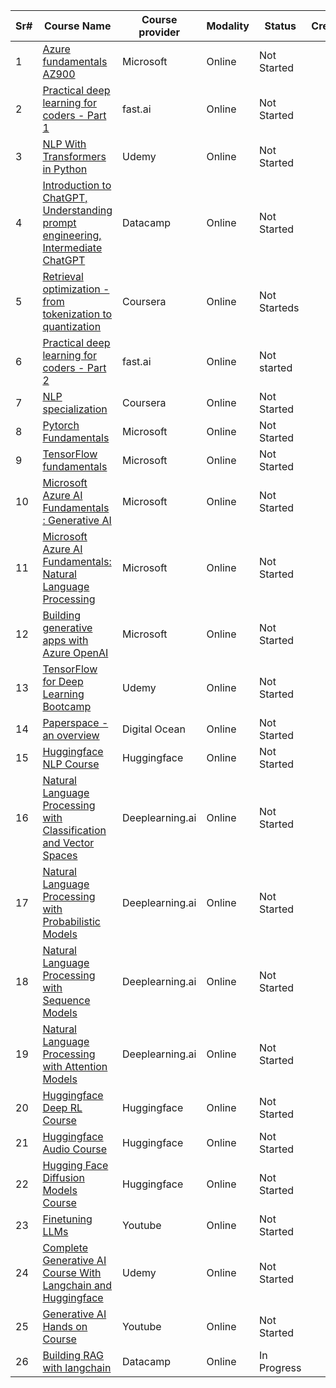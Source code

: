 | Sr# | Course Name                                                                                                                                                                          | Course provider | Modality | Status       | Credit | Remarks / Notes                                                                                  |
| --- | ------------------------------------------------------------------------------------------------------------------------------------------------------------------------------------ | --------------- | -------- | ------------ | ------ | ------------------------------------------------------------------------------------------------ |
| 1   | [Azure fundamentals AZ900](https://app.datacamp.com/learn/skill-tracks/azure-fundamentals)                                                                                              | Microsoft       | Online   | Not Started  |        |                                                                                                  |
| 2   | [Practical deep learning for coders - Part 1](https://course.fast.ai)                                                                                                                   | fast.ai         | Online   | Not Started  |        | [Book - Deep Learning for coders](https://course.fast.ai/Resources/book.html)                       |
| 3   | [NLP With Transformers in Python](https://www.udemy.com/course/nlp-with-transformers/)                                                                                                  | Udemy           | Online   | Not Started  |        |                                                                                                  |
| 4   | [Introduction to ChatGPT, Understanding prompt engineering, Intermediate ChatGPT](https://app.datacamp.com/learn/courses?technologies=26])                                              | Datacamp        | Online   | Not Started  |        |                                                                                                  |
| 5   | [Retrieval optimization - from tokenization to quantization](https://learn.deeplearning.ai/courses/retrieval-optimization-from-tokenization-to-vector-quantization)                     | Coursera        | Online   | Not Starteds |        | Notes -[Retrieval Optimization](https://samratkar.github.io/2024/10/05/retrieval-optimization.html) |
| 6   | [Practical deep learning for coders - Part 2](https://course.fast.ai/Lessons/part2.htm)                                                                                                 | fast.ai         | Online   | Not started  |        |                                                                                                  |
| 7   | [NLP specialization](https://www.deeplearning.ai/courses/natural-language-processing-specialization/)                                                                                  | Coursera        | Online   | Not Started  |        |                                                                                                  |
| 8   | [Pytorch Fundamentals](https://learn.microsoft.com/en-gb/training/paths/pytorch-fundamentals/?WT.mc_id=portaledu_inproduct_roles)                                                       | Microsoft       | Online   | Not Started  |        |                                                                                                  |
| 9   | [TensorFlow fundamentals](https://learn.microsoft.com/en-gb/training/paths/tensorflow-fundamentals/?WT.mc_id=portaledu_inproduct_role)                                                  | Microsoft       | Online   | Not Started  |        |                                                                                                  |
| 10  | [Microsoft Azure AI Fundamentals : Generative AI](https://learn.microsoft.com/en-gb/training/paths/introduction-generative-ai/?WT.mc_id=portaledu_inproduct_roles)                      | Microsoft       | Online   | Not Started  |        |                                                                                                  |
| 11  | [Microsoft Azure AI Fundamentals: Natural Language Processing](https://learn.microsoft.com/en-gb/training/paths/explore-natural-language-processing/?WT.mc_id=portaledu_inproduct_role) | Microsoft       | Online   | Not Started  |        |                                                                                                  |
| 12  | [Building generative apps with Azure OpenAI](https://learn.microsoft.com/en-us/collections/p1pdcwzm1oeqkr?sharingId=FAB25DD50944F75A#x26;ocid=cmmhpdsi45m)                              | Microsoft       | Online   | Not Started  |        |                                                                                                  |
| 13  | [TensorFlow for Deep Learning Bootcamp](https://www.udemy.com/course/tensorflow-developer-certificate-machine-learning-zero-to-mastery/)                                                | Udemy           | Online   | Not Started  |        |                                                                                                  |
| 14  | [Paperspace - an overview](https://docs.digitalocean.com/products/paperspace/)                                                                                                          | Digital Ocean   | Online   | Not Started  |        |                                                                                                  |
| 15  | [Huggingface NLP Course](https://huggingface.co/learn/nlp-course)                                                                                                                       | Huggingface     | Online   | Not Started  |        |                                                                                                  |
| 16  | [Natural Language Processing with Classification and Vector Spaces](https://www.coursera.org/learn/classification-vector-spaces-in-nlp)                                                 | Deeplearning.ai | Online   | Not Started  |        |                                                                                                  |
| 17  | [Natural Language Processing with Probabilistic Models](https://www.coursera.org/learn/probabilistic-models-in-nlp)                                                                     | Deeplearning.ai | Online   | Not Started  |        |                                                                                                  |
| 18  | [Natural Language Processing with Sequence Models](https://www.coursera.org/learn/sequence-models-in-nlp)                                                                               | Deeplearning.ai | Online   | Not Started  |        |                                                                                                  |
| 19  | [Natural Language Processing with Attention Models](https://www.coursera.org/learn/attention-models-in-nlp)                                                                             | Deeplearning.ai | Online   | Not Started  |        |                                                                                                  |
| 20  | [Huggingface Deep RL Course](https://huggingface.co/learn/deep-rl-course/)                                                                                                              | Huggingface     | Online   | Not Started  |        |                                                                                                  |
| 21  | [Huggingface Audio Course](https://huggingface.co/learn/audio-course)                                                                                                                   | Huggingface     | Online   | Not Started  |        |                                                                                                  |
| 22  | [Hugging Face Diffusion Models Course](https://huggingface.co/learn/diffusion-course)                                                                                                   | Huggingface     | Online   | Not Started  |        |                                                                                                  |
| 23  | [Finetuning LLMs](https://www.youtube.com/playlist?list=PLZoTAELRMXVN9VbAx5I2VvloTtYmlApe)                                                                                              | Youtube         | Online   | Not Started  |        |                                                                                                  |
| 24  | [Complete Generative AI Course With Langchain and Huggingface](https://www.udemy.com/course/complete-generative-ai-course-with-langchain-and-huggingface/?couponCode=OF83024C)          | Udemy           | Online   | Not Started  |        |                                                                                                  |
| 25  | [Generative AI Hands on Course](https://www.youtube.com/watch?v=oNA6pTNfHCY&t=44s)                                                                                                      | Youtube         | Online   | Not Started  |        |                                                                                                  |
| 26  | [Building RAG with langchain](https://campus.datacamp.com/courses/retrieval-augmented-generation-rag-with-langchain/building-rag-applications-with-langchain?ex=1)                      | Datacamp        | Online   | In Progress  |        |                                                                                                  |
